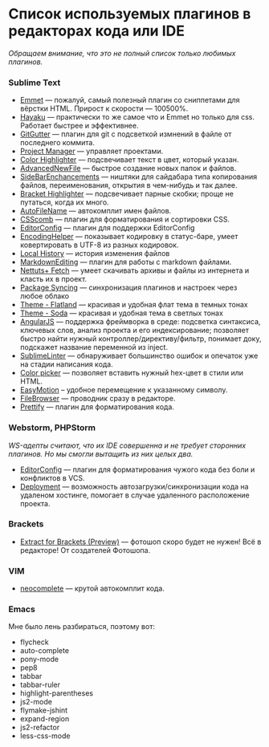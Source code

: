 # Список используемых плагинов в редакторах кода или IDE

_Обращаем внимание, что это не полный список только любимых плагинов._

### Sublime Text

- [Emmet](http://emmet.io) — пожалуй, самый полезный плагин со сниппетами для вёрстки HTML. Прирост к скорости — 100500%.
- [Hayaku](http://hayakubundle.com/) — практически то же самое что и Emmet но только для css. Работает быстрее и эффективнее.
- [GitGutter](https://github.com/jisaacks/GitGutter) — плагин для git с подсветкой измнений в файле от последнего коммита.
- [Project Manager](https://github.com/randy3k/Project-Manager) — управляет проектами.
- [Color Highlighter](https://github.com/Monnoroch/ColorHighlighter) — подсвечивает текст в цвет, который указан.
- [AdvancedNewFile](https://github.com/skuroda/Sublime-AdvancedNewFile) — быстрое создание новых папок и файлов.
- [SideBarEnchancements](https://github.com/titoBouzout/SideBarEnhancements) —  ништяки для сайдабара типа копирования файлов, переименования, открытия в чем-нибудь и так далее.
- [Bracket Highlighter](https://github.com/facelessuser/BracketHighlighter) — подсвечивает парные скобки; проще не путаться, когда их много.
- [AutoFileName](https://github.com/BoundInCode/AutoFileName) — автокомплит имен файлов.
- [CSScomb](https://github.com/csscomb/sublime-csscomb) — плагин для форматирования и сортировки CSS.
- [EditorConfig](https://github.com/sindresorhus/editorconfig-sublime) — плагин для поддержки EditorConfig
- [EncodingHelper](https://github.com/titoBouzout/EncodingHelper) — показывает кодировку в статус-баре, умеет ковертировать в UTF-8 из разных кодировок.
- [Local History](https://github.com/vishr/local-history) — история изменения файлов
- [MarkdownEditing](https://github.com/SublimeText-Markdown/MarkdownEditing) — плагин для работы с markdown файлами.
- [Nettuts+ Fetch](http://net.tutsplus.com/articles/news/introducing-nettuts-fetch/) — умеет скачивать архивы и файлы из интернета и класть их в проект.
- [Package Syncing](https://github.com/csch0/SublimeText-Package-Syncing) — синхронизация плагинов и настроек через любое облако
- [Theme - Flatland](https://github.com/thinkpixellab/flatland) — красивая и удобная флат тема в темных тонах
- [Theme - Soda](http://buymeasoda.github.com/soda-theme/) — красивая и удобная тема в светлых тонах
- [AngularJS](https://github.com/angular-ui/AngularJS-sublime-package) — поддержка фреймворка в среде: подсветка синтаксиса, ключевых слов, анализ проекта и его индексирование; позволяет быстро найти нужный контроллер/директиву/фильтр, понимает доку, подскажет название переменной из inject.
- [SublimeLinter](http://www.sublimelinter.com/en/latest/) — обнаруживает большинство ошибок и опечаток  уже на стадии написания кода.
- [Color picker](http://weslly.github.io/ColorPicker/) — позволяет вставить нужный hex-цвет в стили или HTML.
- [EasyMotion](https://github.com/tednaleid/sublime-EasyMotion) – удобное перемещение к указанному символу.
- [FileBrowser](https://github.com/aziz/SublimeFileBrowser) — проводник сразу в редакторе.
- [Prettify](https://github.com/victorporof/Sublime-HTMLPrettify) — плагин для форматирования кода.


### Webstorm, PHPStorm

_WS-адепты считают, что их IDE совершенна и не требует сторонних плагинов. Но мы смогли вытащить из них целых два._

- [EditorConfig](http://editorconfig.org) — плагин для форматирования чужого кода без боли и конфликтов в VCS.
- [Deployment](https://www.jetbrains.com/webstorm/help/deployment.html) — возможность автозагрузки/синхронизации кода на удаленом хостинге, помогает в случае удаленного расположение проекта.


### Brackets

- [Extract for Brackets (Preview)](https://github.com/adobe/brackets) — фотошоп скоро будет не нужен! Всё в редакторе! От создателей Фотошопа.

### VIM

- [neocomplete](https://github.com/Shougo/neocomplete.vim) — крутой автокомплит кода.

### Emacs

Мне было лень разбираться, поэтому вот:
- flycheck
- auto-complete
- pony-mode
- pep8
- tabbar
- tabbar-ruler
- highlight-parentheses
- js2-mode
- flymake-jshint
- expand-region
- js2-refactor
- less-css-mode



